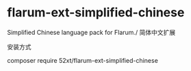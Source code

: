 # flarum-ext-simplified-chinese
Simplified Chinese language pack for Flarum./ 简体中文扩展


安装方式

composer require 52xt/flarum-ext-simplified-chinese
